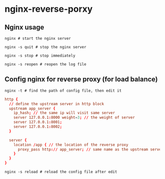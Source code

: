 # nginx-reverse-porxy

## Nginx usage

```shell
nginx # start the nginx server

nginx -s quit # stop the nginx server

nginx -s stop # stop immediately

nginx -s reopen # reopen the log file

```

## Config nginx for reverse proxy (for load balance)

```shell
nginx -t # find the path of config file, then edit it
```

```nginx.conf
http {
  // define the upstream server in http block
  upstream app_server {
    ip_hash; // the same ip will visit same server
    server 127.0.0.1:8000 weight=3; // the weight of server
    server 127.0.0.1:8001;
    server 127.0.0.1:8002;
  }

  server {
    location /app { // the location of the reverse proxy
      proxy_pass http:// app_server; // same name as the upstream server
    }
  }
}
```

```shell
nginx -s reload # reload the config file after edit
```

